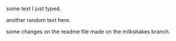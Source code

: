 
some text I just typed.

another random text here.

some changes on the readme file made on the milkshakes branch.
